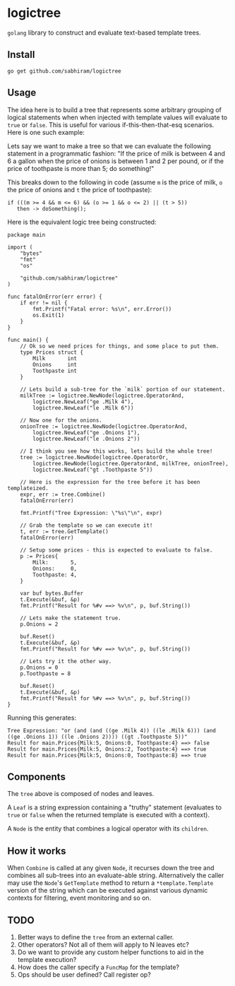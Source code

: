 # logictree

`golang` library to construct and evaluate text-based template trees.

## Install

```
go get github.com/sabhiram/logictree
```

## Usage

The idea here is to build a tree that represents some arbitrary grouping of logical statements when when injected with template values will evaluate to `true` or `false`.  This is useful for various if-this-then-that-esq scenarios.  Here is one such example:

Lets say we want to make a tree so that we can evaluate the following statement in a programmatic fashion:
"If the price of milk is between 4 and 6 a gallon when the price of onions is between 1 and 2 per pound, or if the price of toothpaste is more than 5; do something!"

This breaks down to the following in code (assume `m` is the price of milk, `o` the price of onions and `t` the price of toothpaste):

```
if (((m >= 4 && m <= 6) && (o >= 1 && o <= 2) || (t > 5))
   then -> doSomething();
```
    
Here is the equivalent logic tree being constructed:
```
package main

import (
    "bytes"
    "fmt"
    "os"

    "github.com/sabhiram/logictree"
)

func fatalOnError(err error) {
    if err != nil {
        fmt.Printf("Fatal error: %s\n", err.Error())
        os.Exit(1)
    }
}

func main() {
    // Ok so we need prices for things, and some place to put them.
    type Prices struct {
        Milk       int
        Onions     int
        Toothpaste int
    }

    // Lets build a sub-tree for the `milk` portion of our statement.
    milkTree := logictree.NewNode(logictree.OperatorAnd,
        logictree.NewLeaf("ge .Milk 4"),
        logictree.NewLeaf("le .Milk 6"))

    // Now one for the onions.
    onionTree := logictree.NewNode(logictree.OperatorAnd,
        logictree.NewLeaf("ge .Onions 1"),
        logictree.NewLeaf("le .Onions 2"))

    // I think you see how this works, lets build the whole tree!
    tree := logictree.NewNode(logictree.OperatorOr,
        logictree.NewNode(logictree.OperatorAnd, milkTree, onionTree),
        logictree.NewLeaf("gt .Toothpaste 5"))

    // Here is the expression for the tree before it has been templateized.
    expr, err := tree.Combine()
    fatalOnError(err)

    fmt.Printf("Tree Expression: \"%s\"\n", expr)

    // Grab the template so we can execute it!
    t, err := tree.GetTemplate()
    fatalOnError(err)

    // Setup some prices - this is expected to evaluate to false.
    p := Prices{
        Milk:       5,
        Onions:     0,
        Toothpaste: 4,
    }

    var buf bytes.Buffer
    t.Execute(&buf, &p)
    fmt.Printf("Result for %#v ==> %v\n", p, buf.String())

    // Lets make the statement true.
    p.Onions = 2

    buf.Reset()
    t.Execute(&buf, &p)
    fmt.Printf("Result for %#v ==> %v\n", p, buf.String())

    // Lets try it the other way.
    p.Onions = 0
    p.Toothpaste = 8

    buf.Reset()
    t.Execute(&buf, &p)
    fmt.Printf("Result for %#v ==> %v\n", p, buf.String())
}

```

Running this generates:
```
Tree Expression: "or (and (and ((ge .Milk 4)) ((le .Milk 6))) (and ((ge .Onions 1)) ((le .Onions 2)))) ((gt .Toothpaste 5))"
Result for main.Prices{Milk:5, Onions:0, Toothpaste:4} ==> false
Result for main.Prices{Milk:5, Onions:2, Toothpaste:4} ==> true
Result for main.Prices{Milk:5, Onions:0, Toothpaste:8} ==> true
```

## Components

The `tree` above is composed of nodes and leaves. 

A `Leaf` is a string expression containing a "truthy" statement (evaluates to `true` or `false` when the returned template is executed with a context).

A `Node` is the entity that combines a logical operator with its `children`.

## How it works

When `Combine` is called at any given `Node`, it recurses down the tree and combines all sub-trees into an evaluate-able string.  Alternatively the caller may use the `Node`'s `GetTemplate` method to return a `*template.Template` version of the string which can be executed against various dynamic contexts for filtering, event monitoring and so on.

## TODO

1. Better ways to define the `tree` from an external caller.
2. Other operators? Not all of them will apply to N leaves etc?
3. Do we want to provide any custom helper functions to aid in the template execution?
4. How does the caller specify a `FuncMap` for the template?
5. Ops should be user defined? Call register op?

